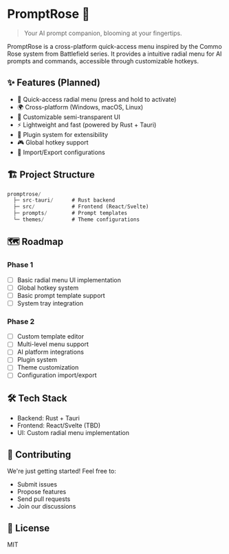 
# PromptRose 🌹

> Your AI prompt companion, blooming at your fingertips.

PromptRose is a cross-platform quick-access menu inspired by the Commo Rose system from Battlefield series. It provides a intuitive radial menu for AI prompts and commands, accessible through customizable hotkeys.

## ✨ Features (Planned)

- 🎯 Quick-access radial menu (press and hold to activate)
- 🌍 Cross-platform (Windows, macOS, Linux)
- 🎨 Customizable semi-transparent UI
- ⚡ Lightweight and fast (powered by Rust + Tauri)
- 🔌 Plugin system for extensibility
- 🎮 Global hotkey support
- 💾 Import/Export configurations

## 🏗️ Project Structure
```rust
promptrose/
  ├─ src-tauri/      # Rust backend
  ├─ src/            # Frontend (React/Svelte)
  ├─ prompts/        # Prompt templates
  └─ themes/         # Theme configurations
```

## 🗺️ Roadmap

### Phase 1
- [ ] Basic radial menu UI implementation
- [ ] Global hotkey system
- [ ] Basic prompt template support
- [ ] System tray integration

### Phase 2
- [ ] Custom template editor
- [ ] Multi-level menu support
- [ ] AI platform integrations
- [ ] Plugin system
- [ ] Theme customization
- [ ] Configuration import/export

## 🛠️ Tech Stack
- Backend: Rust + Tauri
- Frontend: React/Svelte (TBD)
- UI: Custom radial menu implementation

## 🤝 Contributing

We're just getting started! Feel free to:
- Submit issues
- Propose features
- Send pull requests
- Join our discussions

## 📝 License
MIT


